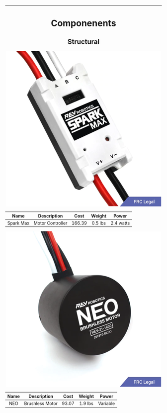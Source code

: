 ___
<div align="center"><H1>Componenents</H1><div>

<H2><b>Structural</b></H2>

<p align="center" style="display:inline">
  <img src="photos/SparkMax.png" />
</p>


|   Name  |  Description   | Cost | Weight|  Power  |
|:-------:|:--------------:|:----:|:-----:|:-------:|
|Spark Max|Motor Controller|166.39|0.5 lbs|2.4 watts|


<p align="center" style="display:inline">
  <img src="photos/NEO.png" />
</p>


|   Name  |  Description   | Cost | Weight|  Power  |
|:-------:|:--------------:|:----:|:-----:|:-------:|
|   NEO   |Brushless Motor |93.07 |1.9 lbs|Variable |

